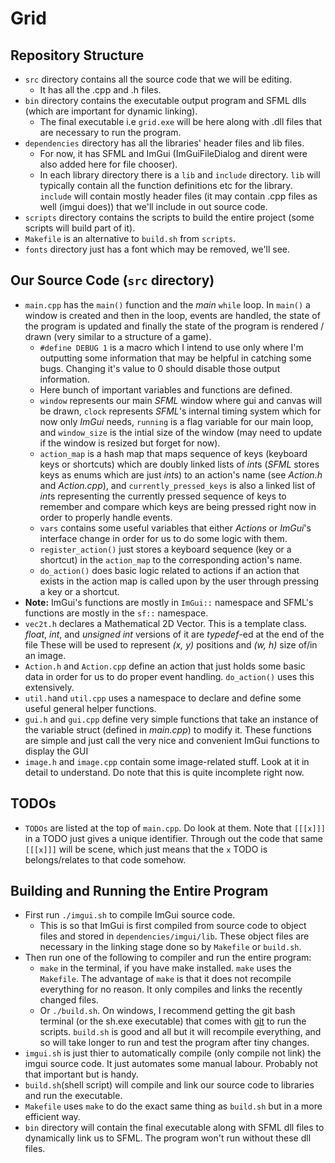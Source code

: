 # Grid

## Repository Structure
- `src` directory contains all the source code that we will be editing.
    * It has all the .cpp and .h files.
- `bin` directory contains the executable output program and SFML dlls (which are important for dynamic linking).
    * The final executable i.e `grid.exe` will be here along with .dll files that are necessary to run the program.
- `dependencies` directory has all the libraries' header files and lib files.
    * For now, it has SFML and ImGui (ImGuiFileDialog and dirent were also added here for file chooser).
    * In each library directory there is a `lib` and `include` directory. `lib` will typically contain all the function definitions etc for the library. `include` will contain mostly header files (it may contain .cpp files as well (imgui does)) that we'll include in out source code.
- `scripts` directory contains the scripts to build the entire project (some scripts will build part of it).
- `Makefile` is an alternative to `build.sh` from `scripts`.
- `fonts` directory just has a font which may be removed, we'll see.

## Our Source Code (`src` directory)
- `main.cpp` has the `main()` function and the *main* `while` loop. In `main()` a window is created and then in the loop, events are handled, the state of the program is updated and finally the state of the program is rendered / drawn (very similar to a structure of a game).
    - `#define DEBUG 1` is a macro which I intend to use only where I'm outputting some information that may be helpful in catching some bugs. Changing it's value to 0 should disable those output information.
    - Here bunch of important variables and functions are defined.
    - `window` represents our main *SFML* window where gui and canvas will be drawn, `clock` represents *SFML*'s internal timing system which for now only *ImGui* needs, `running` is a flag variable for our main loop, and `window_size` is the intial size of the window (may need to update if the window is resized but forget for now).
    - `action_map` is a hash map that maps sequence of keys (keyboard keys or shortcuts) which are doubly linked lists of *int*s (*SFML* stores keys as enums which are just *int*s) to an action's name (see *Action.h* and *Action.cpp*), and `currently_pressed_keys` is also a linked list of *int*s representing the currently pressed sequence of keys to remember and compare which keys are being pressed right now in order to properly handle events.
    - `vars` contains some useful variables that either *Actions* or *ImGui*'s interface change in order for us to do some logic with them.
    - `register_action()` just stores a keyboard sequence (key or a shortcut) in the `action_map` to the corresponding action's name.
    - `do_action()` does basic logic related to actions if an action that exists in the action map is called upon by the user through pressing a key or a shortcut.
- **Note:** ImGui's functions are mostly in `ImGui::` namespace and SFML's functions are mostly in the `sf::` namespace.
- `vec2t.h` declares a Mathematical 2D Vector. This is a template class. *float*, *int*, and *unsigned int* versions of it are *typedef*-ed at the end of the file These will be used to represent *(x, y)* positions and *(w, h)* size of/in an image.
- `Action.h` and `Action.cpp` define an action that just holds some basic data in order for us to do proper event handling. `do_action()` uses this extensively.
- `util.h`and `util.cpp` uses a namespace to declare and define some useful general helper functions.
- `gui.h` and `gui.cpp` define very simple functions that take an instance of the variable struct (defined in *main.cpp*) to modify it. These functions are simple and just call the very nice and convenient ImGui functions to display the GUI
- `image.h` and `image.cpp` contain some image-related stuff. Look at it in detail to understand. Do note that this is quite incomplete right now.

## TODOs
- `TODOs` are listed at the top of `main.cpp`. Do look at them. Note that `[[[x]]]` in a TODO just gives a unique identifier. Through out the code that same `[[[x]]]` will be scene, which just means that the `x` TODO is belongs/relates to that code somehow.

## Building and Running the Entire Program
- First run `./imgui.sh` to compile ImGui source code.
    * This is so that ImGui is first compiled from source code to object files and stored in `dependencies/imgui/lib`. These object files are necessary in the linking stage done so by `Makefile` or `build.sh`.
- Then run one of the following to compiler and run the entire program:
    * `make` in the terminal, if you have make installed. `make` uses the `Makefile`. The advantage of `make` is that it does not recompile everything for no reason. It only compiles and links the recently changed files.
    * Or `./build.sh`. On windows, I recommend getting the git bash terminal (or the sh.exe executable) that comes with [git](https://git-scm.com/) to run the scripts. `build.sh` is good and all but it will recompile everything, and so will take longer to run and test the program after tiny changes.
- `imgui.sh` is just thier to automatically compile (only compile not link) the imgui source code. It just automates some manual labour. Probably not that important but is handy.
- `build.sh`(shell script) will compile and link our source code to libraries and run the executable.
- `Makefile` uses `make` to do the exact same thing as `build.sh` but in a more efficient way.
- `bin` directory will contain the final executable along with SFML dll files to dynamically link us to SFML. The program won't run without these dll files.